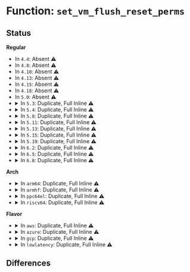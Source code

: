 # Function: <code>set_vm_flush_reset_perms</code>

## Status
<b>Regular</b>
<ul>
<li>
In <code>4.4</code>: Absent ⚠️
</li>
<li>
In <code>4.8</code>: Absent ⚠️
</li>
<li>
In <code>4.10</code>: Absent ⚠️
</li>
<li>
In <code>4.13</code>: Absent ⚠️
</li>
<li>
In <code>4.15</code>: Absent ⚠️
</li>
<li>
In <code>4.18</code>: Absent ⚠️
</li>
<li>
In <code>5.0</code>: Absent ⚠️
</li>
<li>
<details>
<summary>In <code>5.3</code>: Duplicate, Full Inline ⚠️</summary>

**Collision:** Static Duplication

**Inline:** Full

**Transformation:** False

**Instances:**

```
In arch/x86/kernel/ftrace.c (ffffffff8106dc9b)
Location: include/linux/vmalloc.h:156
Inline: True
Inline callers:
  - arch/x86/kernel/ftrace.c:arch_ftrace_update_trampoline
```
```
In arch/x86/kernel/kprobes/core.c (ffffffff810725cd)
Location: include/linux/vmalloc.h:156
Inline: True
Inline callers:
  - arch/x86/kernel/kprobes/core.c:alloc_insn_page
```
```
In arch/x86/net/bpf_jit_comp.c (ffffffff81096028)
Location: include/linux/vmalloc.h:156
Inline: True
Inline callers:
  - arch/x86/net/bpf_jit_comp.c:bpf_int_jit_compile
```
```
In kernel/module.c (ffffffff81146655)
Location: include/linux/vmalloc.h:156
Inline: True
```
```
In kernel/bpf/core.c (ffffffff811d1ead)
Location: include/linux/vmalloc.h:156
Inline: True
Inline callers:
  - kernel/bpf/core.c:bpf_prog_select_runtime
```
```
In kernel/bpf/verifier.c (ffffffff811dfea9)
Location: include/linux/vmalloc.h:156
Inline: True
Inline callers:
  - kernel/bpf/verifier.c:jit_subprogs
```
</details>
</li>
<li>
<details>
<summary>In <code>5.4</code>: Duplicate, Full Inline ⚠️</summary>

**Collision:** Static Duplication

**Inline:** Full

**Transformation:** False

**Instances:**

```
In arch/x86/kernel/ftrace.c (ffffffff8106f2b0)
Location: include/linux/vmalloc.h:165
Inline: True
Inline callers:
  - arch/x86/kernel/ftrace.c:arch_ftrace_update_trampoline
```
```
In arch/x86/kernel/kprobes/core.c (ffffffff810735fd)
Location: include/linux/vmalloc.h:165
Inline: True
Inline callers:
  - arch/x86/kernel/kprobes/core.c:alloc_insn_page
```
```
In arch/x86/net/bpf_jit_comp.c (ffffffff8109c5e8)
Location: include/linux/vmalloc.h:165
Inline: True
Inline callers:
  - arch/x86/net/bpf_jit_comp.c:bpf_int_jit_compile
```
```
In kernel/module.c (ffffffff81152235)
Location: include/linux/vmalloc.h:165
Inline: True
```
```
In kernel/bpf/core.c (ffffffff811de44d)
Location: include/linux/vmalloc.h:165
Inline: True
Inline callers:
  - kernel/bpf/core.c:bpf_prog_select_runtime
```
```
In kernel/bpf/verifier.c (ffffffff811ec669)
Location: include/linux/vmalloc.h:165
Inline: True
Inline callers:
  - kernel/bpf/verifier.c:jit_subprogs
```
</details>
</li>
<li>
<details>
<summary>In <code>5.8</code>: Duplicate, Full Inline ⚠️</summary>

**Collision:** Static Duplication

**Inline:** Full

**Transformation:** False

**Instances:**

```
In arch/x86/kernel/ftrace.c (ffffffff81075ed9)
Location: include/linux/vmalloc.h:180
Inline: True
Inline callers:
  - arch/x86/kernel/ftrace.c:create_trampoline
```
```
In arch/x86/kernel/kprobes/core.c (ffffffff8107a70d)
Location: include/linux/vmalloc.h:180
Inline: True
Inline callers:
  - arch/x86/kernel/kprobes/core.c:alloc_insn_page
```
```
In arch/x86/net/bpf_jit_comp.c (ffffffff810a30c2)
Location: include/linux/vmalloc.h:180
Inline: True
Inline callers:
  - arch/x86/net/bpf_jit_comp.c:bpf_int_jit_compile
```
```
In kernel/module.c (ffffffff81162b35)
Location: include/linux/vmalloc.h:180
Inline: True
```
```
In kernel/bpf/trampoline.c (ffffffff8121ef3b)
Location: include/linux/vmalloc.h:180
Inline: True
Inline callers:
  - kernel/bpf/trampoline.c:bpf_trampoline_lookup
```
```
In kernel/bpf/bpf_struct_ops.c (ffffffff8122fcfe)
Location: include/linux/vmalloc.h:180
Inline: True
```
</details>
</li>
<li>
<details>
<summary>In <code>5.11</code>: Duplicate, Full Inline ⚠️</summary>

**Collision:** Static Duplication

**Inline:** Full

**Transformation:** False

**Instances:**

```
In arch/x86/kernel/ftrace.c (ffffffff810764fe)
Location: include/linux/vmalloc.h:176
Inline: True
Inline callers:
  - arch/x86/kernel/ftrace.c:create_trampoline
```
```
In arch/x86/kernel/kprobes/core.c (ffffffff8107a49d)
Location: include/linux/vmalloc.h:176
Inline: True
Inline callers:
  - arch/x86/kernel/kprobes/core.c:alloc_insn_page
```
```
In arch/x86/net/bpf_jit_comp.c (ffffffff8109eabe)
Location: include/linux/vmalloc.h:176
Inline: True
Inline callers:
  - arch/x86/net/bpf_jit_comp.c:bpf_int_jit_compile
```
```
In kernel/module.c (ffffffff8115ed75)
Location: include/linux/vmalloc.h:176
Inline: True
```
```
In kernel/bpf/trampoline.c (ffffffff81222751)
Location: include/linux/vmalloc.h:176
Inline: True
Inline callers:
  - kernel/bpf/trampoline.c:bpf_tramp_image_alloc
```
```
In kernel/bpf/bpf_struct_ops.c (ffffffff812381ca)
Location: include/linux/vmalloc.h:176
Inline: True
```
</details>
</li>
<li>
<details>
<summary>In <code>5.13</code>: Duplicate, Full Inline ⚠️</summary>

**Collision:** Static Duplication

**Inline:** Full

**Transformation:** False

**Instances:**

```
In arch/x86/kernel/ftrace.c (ffffffff81076f8a)
Location: include/linux/vmalloc.h:217
Inline: True
Inline callers:
  - arch/x86/kernel/ftrace.c:create_trampoline
```
```
In arch/x86/kernel/kprobes/core.c (ffffffff8107b67d)
Location: include/linux/vmalloc.h:217
Inline: True
Inline callers:
  - arch/x86/kernel/kprobes/core.c:alloc_insn_page
```
```
In arch/x86/net/bpf_jit_comp.c (ffffffff8109f95f)
Location: include/linux/vmalloc.h:217
Inline: True
Inline callers:
  - arch/x86/net/bpf_jit_comp.c:bpf_int_jit_compile
```
```
In kernel/module.c (ffffffff8115f9e5)
Location: include/linux/vmalloc.h:217
Inline: True
```
```
In kernel/bpf/trampoline.c (ffffffff81227649)
Location: include/linux/vmalloc.h:217
Inline: True
Inline callers:
  - kernel/bpf/trampoline.c:bpf_trampoline_update
```
```
In kernel/bpf/bpf_struct_ops.c (ffffffff8123c9e0)
Location: include/linux/vmalloc.h:217
Inline: True
```
</details>
</li>
<li>
<details>
<summary>In <code>5.15</code>: Duplicate, Full Inline ⚠️</summary>

**Collision:** Static Duplication

**Inline:** Full

**Transformation:** False

**Instances:**

```
In arch/x86/kernel/ftrace.c (ffffffff8108476a)
Location: include/linux/vmalloc.h:236
Inline: True
Inline callers:
  - arch/x86/kernel/ftrace.c:create_trampoline
```
```
In arch/x86/kernel/kprobes/core.c (ffffffff810897fd)
Location: include/linux/vmalloc.h:236
Inline: True
Inline callers:
  - arch/x86/kernel/kprobes/core.c:alloc_insn_page
```
```
In arch/x86/net/bpf_jit_comp.c (ffffffff810b0deb)
Location: include/linux/vmalloc.h:236
Inline: True
Inline callers:
  - arch/x86/net/bpf_jit_comp.c:bpf_int_jit_compile
```
```
In kernel/module.c (ffffffff811873c7)
Location: include/linux/vmalloc.h:236
Inline: True
```
```
In kernel/bpf/trampoline.c (ffffffff8125f7d1)
Location: include/linux/vmalloc.h:236
Inline: True
Inline callers:
  - kernel/bpf/trampoline.c:bpf_trampoline_update
```
```
In kernel/bpf/bpf_struct_ops.c (ffffffff81277430)
Location: include/linux/vmalloc.h:236
Inline: True
```
</details>
</li>
<li>
<details>
<summary>In <code>5.19</code>: Duplicate, Full Inline ⚠️</summary>

**Collision:** Static Duplication

**Inline:** Full

**Transformation:** False

**Instances:**

```
In arch/x86/kernel/ftrace.c (ffffffff81094935)
Location: include/linux/vmalloc.h:238
Inline: True
Inline callers:
  - arch/x86/kernel/ftrace.c:create_trampoline
```
```
In arch/x86/kernel/kprobes/core.c (ffffffff81099b7c)
Location: include/linux/vmalloc.h:238
Inline: True
Inline callers:
  - arch/x86/kernel/kprobes/core.c:alloc_insn_page
```
```
In kernel/module/strict_rwx.c (ffffffff8119064d)
Location: include/linux/vmalloc.h:238
Inline: True
Inline callers:
  - kernel/module/strict_rwx.c:module_enable_ro
  - kernel/module/strict_rwx.c:module_enable_ro
```
```
In kernel/bpf/core.c (ffffffff8126c30a)
Location: include/linux/vmalloc.h:238
Inline: True
Inline callers:
  - kernel/bpf/core.c:bpf_prog_pack_alloc
  - kernel/bpf/core.c:alloc_new_pack
```
```
In kernel/bpf/trampoline.c (ffffffff812a9ee4)
Location: include/linux/vmalloc.h:238
Inline: True
Inline callers:
  - kernel/bpf/trampoline.c:bpf_trampoline_update
```
```
In kernel/bpf/bpf_struct_ops.c (ffffffff812c6fe0)
Location: include/linux/vmalloc.h:238
Inline: True
```
```
In net/bpf/bpf_dummy_struct_ops.c (ffffffff81cb6969)
Location: include/linux/vmalloc.h:238
Inline: True
Inline callers:
  - net/bpf/bpf_dummy_struct_ops.c:bpf_struct_ops_test_run
```
</details>
</li>
<li>
<details>
<summary>In <code>6.2</code>: Duplicate, Full Inline ⚠️</summary>

**Collision:** Static Duplication

**Inline:** Full

**Transformation:** False

**Instances:**

```
In kernel/module/strict_rwx.c (ffffffff811cdb3d)
Location: include/linux/vmalloc.h:238
Inline: True
Inline callers:
  - kernel/module/strict_rwx.c:module_enable_ro
  - kernel/module/strict_rwx.c:module_enable_ro
```
```
In kernel/bpf/core.c (ffffffff812c29b9)
Location: include/linux/vmalloc.h:238
Inline: True
Inline callers:
  - kernel/bpf/core.c:bpf_prog_pack_alloc
  - kernel/bpf/core.c:alloc_new_pack
```
```
In kernel/bpf/trampoline.c (ffffffff81309053)
Location: include/linux/vmalloc.h:238
Inline: True
Inline callers:
  - kernel/bpf/trampoline.c:bpf_trampoline_update
```
```
In kernel/bpf/bpf_struct_ops.c (ffffffff8132c850)
Location: include/linux/vmalloc.h:238
Inline: True
```
```
In net/bpf/bpf_dummy_struct_ops.c (ffffffff81e74ed9)
Location: include/linux/vmalloc.h:238
Inline: True
Inline callers:
  - net/bpf/bpf_dummy_struct_ops.c:bpf_struct_ops_test_run
```
</details>
</li>
<li>
<details>
<summary>In <code>6.5</code>: Duplicate, Full Inline ⚠️</summary>

**Collision:** Static Duplication

**Inline:** Full

**Transformation:** False

**Instances:**

```
In kernel/module/strict_rwx.c (ffffffff811e1515)
Location: include/linux/vmalloc.h:236
Inline: True
Inline callers:
  - kernel/module/strict_rwx.c:module_enable_nx
  - kernel/module/strict_rwx.c:module_enable_ro
  - kernel/module/strict_rwx.c:module_enable_ro
  - kernel/module/strict_rwx.c:module_enable_ro
  - kernel/module/strict_rwx.c:module_enable_ro
  - kernel/module/strict_rwx.c:module_enable_ro
  - kernel/module/strict_rwx.c:module_enable_x
```
```
In kernel/bpf/core.c (ffffffff812e98a7)
Location: include/linux/vmalloc.h:236
Inline: True
Inline callers:
  - kernel/bpf/core.c:bpf_prog_pack_alloc
  - kernel/bpf/core.c:alloc_new_pack
```
```
In kernel/bpf/trampoline.c (ffffffff81337fcf)
Location: include/linux/vmalloc.h:236
Inline: True
Inline callers:
  - kernel/bpf/trampoline.c:bpf_trampoline_update
```
```
In kernel/bpf/bpf_struct_ops.c (ffffffff8135c3bd)
Location: include/linux/vmalloc.h:236
Inline: True
Inline callers:
  - kernel/bpf/bpf_struct_ops.c:bpf_struct_ops_map_alloc
```
```
In net/bpf/bpf_dummy_struct_ops.c (ffffffff81ed10dc)
Location: include/linux/vmalloc.h:236
Inline: True
Inline callers:
  - net/bpf/bpf_dummy_struct_ops.c:bpf_struct_ops_test_run
```
</details>
</li>
<li>
<details>
<summary>In <code>6.8</code>: Duplicate, Full Inline ⚠️</summary>

**Collision:** Static Duplication

**Inline:** Full

**Transformation:** False

**Instances:**

```
In kernel/module/strict_rwx.c (ffffffff811f7245)
Location: include/linux/vmalloc.h:236
Inline: True
Inline callers:
  - kernel/module/strict_rwx.c:module_enable_nx
  - kernel/module/strict_rwx.c:module_enable_ro
  - kernel/module/strict_rwx.c:module_enable_ro
  - kernel/module/strict_rwx.c:module_enable_ro
  - kernel/module/strict_rwx.c:module_enable_ro
  - kernel/module/strict_rwx.c:module_enable_ro
  - kernel/module/strict_rwx.c:module_enable_x
```
```
In kernel/bpf/core.c (ffffffff81307f07)
Location: include/linux/vmalloc.h:236
Inline: True
Inline callers:
  - kernel/bpf/core.c:bpf_prog_pack_alloc
  - kernel/bpf/core.c:alloc_new_pack
```
```
In kernel/bpf/trampoline.c (ffffffff8135db44)
Location: include/linux/vmalloc.h:236
Inline: True
Inline callers:
  - kernel/bpf/trampoline.c:arch_alloc_bpf_trampoline
```
</details>
</li>
</ul>
<b>Arch</b>
<ul>
<li>
<details>
<summary>In <code>arm64</code>: Duplicate, Full Inline ⚠️</summary>

**Collision:** Static Duplication

**Inline:** Full

**Transformation:** False

**Instances:**

```
In arch/arm64/kernel/probes/kprobes.c (ffff8000100ac594)
Location: include/linux/vmalloc.h:165
Inline: True
Inline callers:
  - arch/arm64/kernel/probes/kprobes.c:alloc_insn_page
```
```
In arch/arm64/net/bpf_jit_comp.c (ffff8000100b4c0c)
Location: include/linux/vmalloc.h:165
Inline: True
Inline callers:
  - arch/arm64/net/bpf_jit_comp.c:bpf_int_jit_compile
```
```
In kernel/module.c (ffff8000101c0f18)
Location: include/linux/vmalloc.h:165
Inline: True
```
```
In kernel/bpf/core.c (ffff80001025f6ec)
Location: include/linux/vmalloc.h:165
Inline: True
Inline callers:
  - kernel/bpf/core.c:bpf_prog_select_runtime
```
```
In kernel/bpf/verifier.c (ffff80001026ff04)
Location: include/linux/vmalloc.h:165
Inline: True
Inline callers:
  - kernel/bpf/verifier.c:jit_subprogs
```
</details>
</li>
<li>
<details>
<summary>In <code>armhf</code>: Duplicate, Full Inline ⚠️</summary>

**Collision:** Static Duplication

**Inline:** Full

**Transformation:** False

**Instances:**

```
In arch/arm/net/bpf_jit_32.c (c032c708)
Location: include/linux/vmalloc.h:165
Inline: True
Inline callers:
  - arch/arm/net/bpf_jit_32.c:bpf_int_jit_compile
```
```
In kernel/module.c (c04085c8)
Location: include/linux/vmalloc.h:165
Inline: True
```
```
In kernel/bpf/core.c (c0492ac8)
Location: include/linux/vmalloc.h:165
Inline: True
Inline callers:
  - kernel/bpf/core.c:bpf_prog_select_runtime
```
```
In kernel/bpf/verifier.c (c04a2218)
Location: include/linux/vmalloc.h:165
Inline: True
Inline callers:
  - kernel/bpf/verifier.c:jit_subprogs
```
</details>
</li>
<li>
<details>
<summary>In <code>ppc64el</code>: Duplicate, Full Inline ⚠️</summary>

**Collision:** Static Duplication

**Inline:** Full

**Transformation:** False

**Instances:**

```
In kernel/bpf/core.c (c0000000003046f8)
Location: include/linux/vmalloc.h:165
Inline: True
Inline callers:
  - kernel/bpf/core.c:bpf_prog_select_runtime
```
```
In kernel/bpf/verifier.c (c000000000316e14)
Location: include/linux/vmalloc.h:165
Inline: True
Inline callers:
  - kernel/bpf/verifier.c:jit_subprogs
```
</details>
</li>
<li>
<details>
<summary>In <code>riscv64</code>: Duplicate, Full Inline ⚠️</summary>

**Collision:** Static Duplication

**Inline:** Full

**Transformation:** False

**Instances:**

```
In kernel/bpf/core.c (ffffffe00019d59a)
Location: include/linux/vmalloc.h:165
Inline: True
Inline callers:
  - kernel/bpf/core.c:bpf_prog_select_runtime
```
```
In kernel/bpf/verifier.c (ffffffe0001a9716)
Location: include/linux/vmalloc.h:165
Inline: True
Inline callers:
  - kernel/bpf/verifier.c:jit_subprogs
```
</details>
</li>
</ul>
<b>Flavor</b>
<ul>
<li>
<details>
<summary>In <code>aws</code>: Duplicate, Full Inline ⚠️</summary>

**Collision:** Static Duplication

**Inline:** Full

**Transformation:** False

**Instances:**

```
In arch/x86/kernel/ftrace.c (ffffffff8106e250)
Location: include/linux/vmalloc.h:165
Inline: True
Inline callers:
  - arch/x86/kernel/ftrace.c:arch_ftrace_update_trampoline
```
```
In arch/x86/kernel/kprobes/core.c (ffffffff810725fd)
Location: include/linux/vmalloc.h:165
Inline: True
Inline callers:
  - arch/x86/kernel/kprobes/core.c:alloc_insn_page
```
```
In arch/x86/net/bpf_jit_comp.c (ffffffff81095f08)
Location: include/linux/vmalloc.h:165
Inline: True
Inline callers:
  - arch/x86/net/bpf_jit_comp.c:bpf_int_jit_compile
```
```
In kernel/module.c (ffffffff8114a855)
Location: include/linux/vmalloc.h:165
Inline: True
```
```
In kernel/bpf/core.c (ffffffff811d6a6d)
Location: include/linux/vmalloc.h:165
Inline: True
Inline callers:
  - kernel/bpf/core.c:bpf_prog_select_runtime
```
```
In kernel/bpf/verifier.c (ffffffff811e4c89)
Location: include/linux/vmalloc.h:165
Inline: True
Inline callers:
  - kernel/bpf/verifier.c:jit_subprogs
```
</details>
</li>
<li>
<details>
<summary>In <code>azure</code>: Duplicate, Full Inline ⚠️</summary>

**Collision:** Static Duplication

**Inline:** Full

**Transformation:** False

**Instances:**

```
In arch/x86/kernel/ftrace.c (ffffffff8105e670)
Location: include/linux/vmalloc.h:165
Inline: True
Inline callers:
  - arch/x86/kernel/ftrace.c:arch_ftrace_update_trampoline
```
```
In arch/x86/kernel/kprobes/core.c (ffffffff8106267d)
Location: include/linux/vmalloc.h:165
Inline: True
Inline callers:
  - arch/x86/kernel/kprobes/core.c:alloc_insn_page
```
```
In arch/x86/net/bpf_jit_comp.c (ffffffff81084998)
Location: include/linux/vmalloc.h:165
Inline: True
Inline callers:
  - arch/x86/net/bpf_jit_comp.c:bpf_int_jit_compile
```
```
In kernel/module.c (ffffffff8113db05)
Location: include/linux/vmalloc.h:165
Inline: True
```
```
In kernel/bpf/core.c (ffffffff811c982d)
Location: include/linux/vmalloc.h:165
Inline: True
Inline callers:
  - kernel/bpf/core.c:bpf_prog_select_runtime
```
```
In kernel/bpf/verifier.c (ffffffff811d7a49)
Location: include/linux/vmalloc.h:165
Inline: True
Inline callers:
  - kernel/bpf/verifier.c:jit_subprogs
```
</details>
</li>
<li>
<details>
<summary>In <code>gcp</code>: Duplicate, Full Inline ⚠️</summary>

**Collision:** Static Duplication

**Inline:** Full

**Transformation:** False

**Instances:**

```
In arch/x86/kernel/ftrace.c (ffffffff8106e700)
Location: include/linux/vmalloc.h:165
Inline: True
Inline callers:
  - arch/x86/kernel/ftrace.c:arch_ftrace_update_trampoline
```
```
In arch/x86/kernel/kprobes/core.c (ffffffff810725ad)
Location: include/linux/vmalloc.h:165
Inline: True
Inline callers:
  - arch/x86/kernel/kprobes/core.c:alloc_insn_page
```
```
In arch/x86/net/bpf_jit_comp.c (ffffffff81095eb8)
Location: include/linux/vmalloc.h:165
Inline: True
Inline callers:
  - arch/x86/net/bpf_jit_comp.c:bpf_int_jit_compile
```
```
In kernel/module.c (ffffffff81148705)
Location: include/linux/vmalloc.h:165
Inline: True
```
```
In kernel/bpf/core.c (ffffffff811d483d)
Location: include/linux/vmalloc.h:165
Inline: True
Inline callers:
  - kernel/bpf/core.c:bpf_prog_select_runtime
```
```
In kernel/bpf/verifier.c (ffffffff811e2a59)
Location: include/linux/vmalloc.h:165
Inline: True
Inline callers:
  - kernel/bpf/verifier.c:jit_subprogs
```
</details>
</li>
<li>
<details>
<summary>In <code>lowlatency</code>: Duplicate, Full Inline ⚠️</summary>

**Collision:** Static Duplication

**Inline:** Full

**Transformation:** False

**Instances:**

```
In arch/x86/kernel/ftrace.c (ffffffff81070980)
Location: include/linux/vmalloc.h:165
Inline: True
Inline callers:
  - arch/x86/kernel/ftrace.c:arch_ftrace_update_trampoline
```
```
In arch/x86/kernel/kprobes/core.c (ffffffff810745fd)
Location: include/linux/vmalloc.h:165
Inline: True
Inline callers:
  - arch/x86/kernel/kprobes/core.c:alloc_insn_page
```
```
In arch/x86/net/bpf_jit_comp.c (ffffffff8109daa4)
Location: include/linux/vmalloc.h:165
Inline: True
Inline callers:
  - arch/x86/net/bpf_jit_comp.c:bpf_int_jit_compile
```
```
In kernel/module.c (ffffffff81155375)
Location: include/linux/vmalloc.h:165
Inline: True
```
```
In kernel/bpf/core.c (ffffffff811e2b6d)
Location: include/linux/vmalloc.h:165
Inline: True
Inline callers:
  - kernel/bpf/core.c:bpf_prog_select_runtime
```
```
In kernel/bpf/verifier.c (ffffffff811f0e36)
Location: include/linux/vmalloc.h:165
Inline: True
Inline callers:
  - kernel/bpf/verifier.c:jit_subprogs
```
</details>
</li>
</ul>

## Differences
